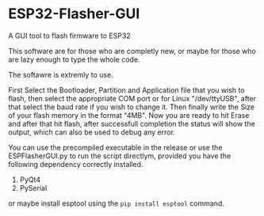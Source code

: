 # ESP32-Flasher-GUI
A GUI tool to flash firmware to ESP32

This software are for those who are completly new, or maybe for those who are lazy enough to type the whole code.

The softawre is extremly to use.

First Select the Bootloader, Partition and Application file that you wish to flash, then select the appropriate COM port or for Linux "/dev/ttyUSB", after that select the baud rate if you wish to change it. Then finally write the Size of your flash memory in the format 
"4MB". Now you are ready to hit Erase and after that hit flash, after successfull completion the status will show the output, which can also be used to debug any error.

You can use the precompiled executable in the release or use the ESPFlasherGUI.py to run the script directlym, provided you have the following dependency correctly installed.

1. PyQt4
2. PySerial

or maybe install esptool using the ```pip install esptool``` command. 
